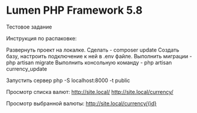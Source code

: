 # Lumen PHP Framework 5.8

Тестовое задание

Инструкция по распаковке:

Развернуть проект на локалке. Сделать - composer update
Создать базу, настроить подключение к ней в .env файле. 
Выполнить миграции - php artisan migrate
Выполнить консольную команду - php artisan currency_update

Запустить сервер
php -S localhost:8000 -t public

Просмотр списка валют:
http://site.local/
http://site.local/currency/

Просмотр выбранной валюты:
http://site.local/currency/{id}
